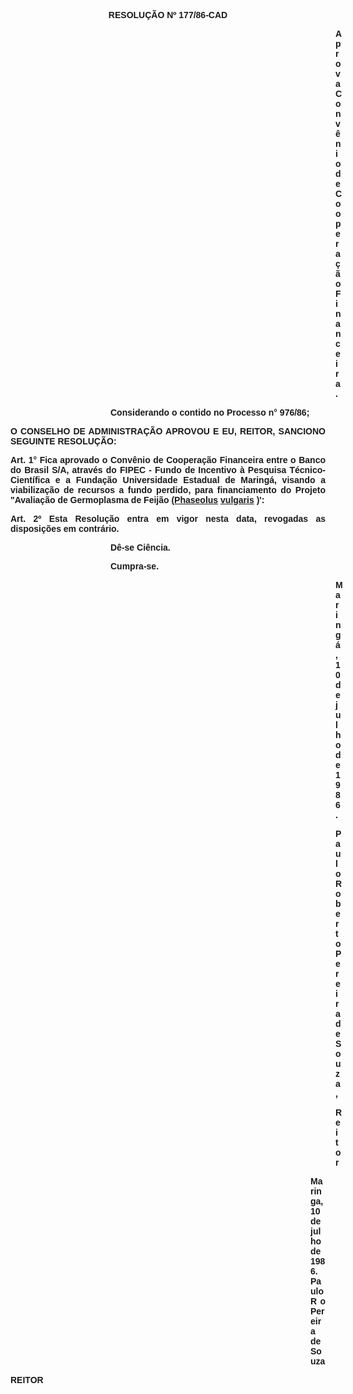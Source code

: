 <BODY>

<B><FONT FACE="Arial"><P ALIGN="CENTER">RESOLU&Ccedil;&Atilde;O Nº 177/86-CAD</P><DIR>
<DIR>
<DIR>
<DIR>
<DIR>
<DIR>
<DIR>
<DIR>
<DIR>
<DIR>
<DIR>
<DIR>
<DIR>

</B><P ALIGN="JUSTIFY">Aprova Conv&ecirc;nio de Coopera&ccedil;&atilde;o Financeira.</P></DIR>
</DIR>
</DIR>
</DIR>
</DIR>
</DIR>
</DIR>
</DIR>
</DIR>

<P ALIGN="JUSTIFY">Considerando o contido no Processo n° 976/86;</P>
<P ALIGN="JUSTIFY"></P></DIR>
</DIR>
</DIR>
</DIR>

<B><P ALIGN="JUSTIFY">O CONSELHO DE ADMINISTRA&Ccedil;&Atilde;O APROVOU E EU, REITOR, SANCIONO  SEGUINTE RESOLU&Ccedil;&Atilde;O:</P>
</B><P ALIGN="JUSTIFY"></P>
<B><P ALIGN="JUSTIFY">Art. 1°</B>  Fica aprovado o Conv&ecirc;nio de Coopera&ccedil;&atilde;o Financeira  entre o Banco do Brasil S/A, atrav&eacute;s do FIPEC - Fundo de Incentivo &agrave; Pesquisa T&eacute;cnico-Cient&iacute;fica e a Funda&ccedil;&atilde;o Universidade Estadual de Maring&aacute;, visando a viabiliza&ccedil;&atilde;o de recursos a fundo perdido, para financiamento do Projeto "Avalia&ccedil;&atilde;o de Germoplasma de Feij&atilde;o <U>(Phaseolus</U> <U>vulgaris</U> )':</P>
<B><P ALIGN="JUSTIFY">Art. 2º</B>  Esta Resolu&ccedil;&atilde;o entra em vigor nesta data, revogadas as disposi&ccedil;&otilde;es em contr&aacute;rio.</P><DIR>
<DIR>
<DIR>
<DIR>

<P ALIGN="JUSTIFY">D&ecirc;-se Ci&ecirc;ncia.</P>
<P ALIGN="JUSTIFY">Cumpra-se.</P>
<P ALIGN="JUSTIFY"></P><DIR>
<DIR>
<DIR>
<DIR>
<DIR>
<DIR>
<DIR>
<DIR>
<DIR>

<P ALIGN="JUSTIFY">Maring&aacute;, 10 de julho de 1986.</P>
<P ALIGN="JUSTIFY"></P>
<P ALIGN="JUSTIFY">Paulo Roberto Pereira de Souza,</P>
<P ALIGN="JUSTIFY">Reitor</P>
<P ALIGN="JUSTIFY"></P></DIR>

<P ALIGN="JUSTIFY">Maringa, 10 de julho de 1986. Paulo R&#9;o Pereira de Souza</P></DIR>
</DIR>
</DIR>
</DIR>
</DIR>
</DIR>
</DIR>
</DIR>
</DIR>
</DIR>
</DIR>
</DIR>

<P ALIGN="JUSTIFY">REITOR</P>
<P ALIGN="JUSTIFY"></P></FONT></BODY>
